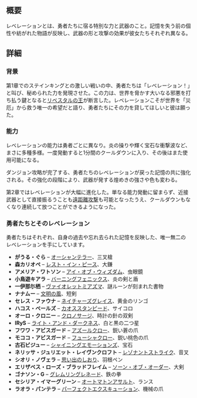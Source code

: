 <!-- title: レベレーション -->
<!-- quote: その力は、忘れ去られた記憶のように彼女たちの中に蘇った。 -->
<!-- chapters: -1 -->
<!-- images: (レベレーション 外観 概観 #1), (レベレーション 外観 概観 #2), (レベレーション 力 概観) --->
<!-- model: false -->

## 概要

レベレーションとは、勇者たちに宿る特別な力と武器のこと。記憶を失う前の個性や紡がれた物語が反映し、武器の形と攻撃の効果が彼女たちそれぞれ異なる。

## 詳細

### 背景

第1章でのステインキングとの激しい戦いの中、勇者たちは「レベレーション！」と叫び、秘められた力を発現させた。この力は、世界を脅かす大いなる邪悪を打ち払う鍵となると[リベスタルの王](#entry:outsider-entry)が断言した。レベレーションこそが世界を「災厄」から救う唯一の希望だと語り、勇者たちにその力を貸してほしいと彼は願った。

### 能力

レベレーションの能力は勇者ごとに異なり。炎の操りや輝く宝石な衝撃波など、まさに多種多様。一度発動すると1分間のクールダウンに入り、その後はまた使用可能になる。

ダンジョン攻略が完了する、勇者たちのレベレーションが戻った記憶の共に強化される。その強化の段階により、武器が発する煌めきの強さや色も変わる。

第2章ではレベレーションが大幅に進化した。単なる能力発動に留まらず、近接武器として直接振るうことも[遠距離攻撃](https://www.youtube.com/live/zCWoxMbOZPk?si=xESfWS16pd6-LjUN&t=6606)も可能となったうえ、クールダウンもなくなり連続して放つことができるようになった。

### 勇者たちとそのレベレーション

勇者たちはそれぞれ、自身の過去や忘れ去られた記憶を反映した、唯一無二のレベレーションを手にしています。

- **がうる・ぐら** – [オーシャンテラー](#entry:oceanic-terror-entry)、三叉槍
- **森カリオペ** – [レスト・イン・ピース](#entry:rest-in-peace-entry)、大鎌
- **アメリア・ワトソン** – [アイ・オブ・ウィズダム](#entry:eye-of-wisdom-entry)、虫眼鏡
- **小鳥遊キアラ** – [バーニングフェニックス](#entry:burning-phoenix-entry)、炎の剣と盾
- **一伊那尓栖** – [ヴァイオレットミアズマ](#entry:violet-miasma-entry)、謎ルーンが刻まれた書物
- **ナナムー** – [文明の風](#entry:winds-of-civilization-entry)、短剣
- **セレス・ファウナ** – [ネイチャーズグレイス](#entry:natures-grace-entry)、黄金のリンゴ
- **ハコス・ベールズ** – [カオススタンピード](#entry:chaos-stampede-entry)、サイコロ
- **オーロ・クロニー** – [クロノサージ](#entry:chrono-surge-entry)、時計の針の双剣
- **IRyS** – [ライト・アンド・ダークネス](#entry:light-and-darkness-entry)、白と黒の二つ星
- **フワワ・アビスガード** – [アズールクロー](#entry:azure-claws-entry)、鋭い蒼の爪
- **モココ・アビスガード** – [フューシャクロー](#entry:fuchsia-claws-entry)、鋭い桃色の爪
- **古石ビジュー** – [シャイニングエモーションズ](#entry:shining-emotions-entry)、宝石
- **ネリッサ・ジュリエット・レイヴンクロフト** – [レゾナントストライク](#entry:resonant-strike-entry)、音叉
- **シオリ・ノヴェラ** – [思い出のしおり](#entry:bookmark-of-memories-entry)、羽根ペン
- **エリザベス・ローズ・ブラッドフレイム** – [ソーン・オブ・オーダー](#entry:thorn-of-order-entry)、大剣
- **ゴナソン・G** – [グレムリングレネード](#entry:gremlin-grenade-entry)、鉄の拳
- **セシリア・イマーグリーン** – [オートマトンアサルト](#entry:automaton-assault-entry)、ランス
- **ラオラ・パンテラ** – [パーフェクトエクスキューション](#entry:purrfect-execution-entry)、機械の爪
